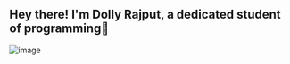 ## Hey there! I'm Dolly Rajput, a dedicated student of programming👋
![image](https://github.com/user-attachments/assets/a0d566db-664e-4f72-8d7a-9fc32a9b70a5)

<!--
**Dolly2601/Dolly2601** is a ✨ _special_ ✨ repository because its `README.md` (this file) appears on your GitHub profile.

Here are some ideas to get you started:

- 🔭 I’m currently working on ...
- 🌱 I’m currently learning ...
- 👯 I’m looking to collaborate on ...
- 🤔 I’m looking for help with ...
- 💬 Ask me about ...
- 📫 How to reach me: ...
- 😄 Pronouns: ...
- ⚡ Fun fact: ...
-->
